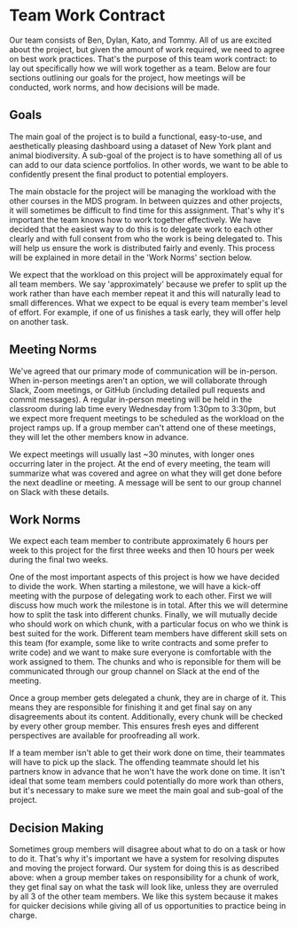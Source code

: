 # Team Work Contract

Our team consists of Ben, Dylan, Kato, and Tommy. All of us are excited about the project, but given the amount of work required, we need to agree on best work practices. That's the purpose of this team work contract: to lay out specifically how we will work together as a team. Below are four sections outlining our goals for the project, how meetings will be conducted, work norms, and how decisions will be made.

## Goals

The main goal of the project is to build a functional, easy-to-use, and aesthetically pleasing dashboard using a dataset of New York plant and animal biodiversity. A sub-goal of the project is to have something all of us can add to our data science portfolios. In other words, we want to be able to confidently present the final product to potential employers.

The main obstacle for the project will be managing the workload with the other courses in the MDS program. In between quizzes and other projects, it will sometimes be difficult to find time for this assignment. That's why it's important the team knows how to work together effectively. We have decided that the easiest way to do this is to delegate work to each other clearly and with full consent from who the work is being delegated to. This will help us ensure the work is distributed fairly and evenly. This process will be explained in more detail in the 'Work Norms' section below.

We expect that the workload on this project will be approximately equal for all team members. We say 'approximately' because we prefer to split up the work rather than have each member repeat it and this will naturally lead to small differences. What we expect to be equal is every team member's level of effort. For example, if one of us finishes a task early, they will offer help on another task.

## Meeting Norms

We've agreed that our primary mode of communication will be in-person. When in-person meetings aren't an option, we will collaborate through Slack, Zoom meetings, or GitHub (including detailed pull requests and commit messages). A regular in-person meeting will be held in the classroom during lab time every Wednesday from 1:30pm to 3:30pm, but we expect more frequent meetings to be scheduled as the workload on the project ramps up. If a group member can't attend one of these meetings, they will let the other members know in advance.

We expect meetings will usually last ~30 minutes, with longer ones occurring later in the project. At the end of every meeting, the team will summarize what was covered and agree on what they will get done before the next deadline or meeting. A message will be sent to our group channel on Slack with these details.

## Work Norms

We expect each team member to contribute approximately 6 hours per week to this project for the first three weeks and then 10 hours per week during the final two weeks.

One of the most important aspects of this project is how we have decided to divide the work. When starting a milestone, we will have a kick-off meeting with the purpose of delegating work to each other. First we will discuss how much work the milestone is in total. After this we will determine how to split the task into different chunks. Finally, we will mutually decide who should work on which chunk, with a particular focus on who we think is best suited for the work. Different team members have different skill sets on this team (for example, some like to write contracts and some prefer to write code) and we want to make sure everyone is comfortable with the work assigned to them. The chunks and who is reponsible for them will be communicated through our group channel on Slack at the end of the meeting.

Once a group member gets delegated a chunk, they are in charge of it. This means they are responsible for finishing it and get final say on any disagreements about its content. Additionally, every chunk will be checked by every other group member. This ensures fresh eyes and different perspectives are available for proofreading all work.

If a team member isn't able to get their work done on time, their teammates will have to pick up the slack. The offending teammate should let his partners know in advance that he won't have the work done on time. It isn't ideal that some team members could potentially do more work than others, but it's necessary to make sure we meet the main goal and sub-goal of the project.

## Decision Making

Sometimes group members will disagree about what to do on a task or how to do it. That's why it's important we have a system for resolving disputes and moving the project forward. Our system for doing this is as described above: when a group member takes on responsibility for a chunk of work, they get final say on what the task will look like, unless they are overruled by all 3 of the other team members. We like this system because it makes for quicker decisions while giving all of us opportunities to practice being in charge.